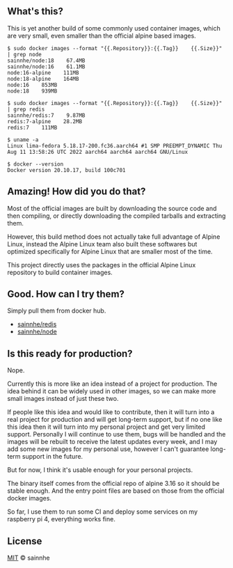 ## What's this?

This is yet another build of some commonly used container images, which are very small, even smaller than the official alpine based images.

```shell
$ sudo docker images --format "{{.Repository}}:{{.Tag}}    {{.Size}}" | grep node
sainnhe/node:18    67.4MB
sainnhe/node:16    61.1MB
node:16-alpine    111MB
node:18-alpine    164MB
node:16    853MB
node:18    939MB

$ sudo docker images --format "{{.Repository}}:{{.Tag}}    {{.Size}}" | grep redis
sainnhe/redis:7    9.87MB
redis:7-alpine    28.2MB
redis:7    111MB

$ uname -a
Linux lima-fedora 5.18.17-200.fc36.aarch64 #1 SMP PREEMPT_DYNAMIC Thu Aug 11 13:58:26 UTC 2022 aarch64 aarch64 aarch64 GNU/Linux

$ docker --version
Docker version 20.10.17, build 100c701
```

## Amazing! How did you do that?

Most of the official images are built by downloading the source code and then compiling, or directly downloading the compiled tarballs and extracting them.

However, this build method does not actually take full advantage of Alpine Linux, instead the Alpine Linux team also built these softwares but optimized specifically for Alpine Linux that are smaller most of the time.

This project directly uses the packages in the official Alpine Linux repository to build container images.

## Good. How can I try them?

Simply pull them from docker hub.

- [sainnhe/redis](https://hub.docker.com/r/sainnhe/redis/tags)
- [sainnhe/node](https://hub.docker.com/r/sainnhe/node/tags)

## Is this ready for production?

Nope.

Currently this is more like an idea instead of a project for production. The idea behind it can be widely used in other images, so we can make more small images instead of just these two.

If people like this idea and would like to contribute, then it will turn into a real project for production and will get long-term support, but if no one like this idea then it will turn into my personal project and get very limited support. Personally I will continue to use them, bugs will be handled and the images will be rebuilt to receive the latest updates every week, and I may add some new images for my personal use, however I can't guarantee long-term support in the future.

But for now, I think it's usable enough for your personal projects.

The binary itself comes from the official repo of alpine 3.16 so it should be stable enough. And the entry point files are based on those from the official docker images.

So far, I use them to run some CI and deploy some services on my raspberry pi 4, everything works fine.

## License

[MIT](./LICENSE) © sainnhe
